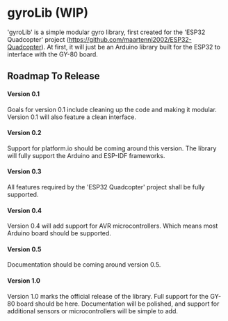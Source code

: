 # gyroLib (WIP)
'gyroLib' is a simple modular gyro library, first created for the 'ESP32 Quadcopter' project (https://github.com/maartennl2002/ESP32-Quadcopter).
At first, it will just be an Arduino library built for the ESP32 to interface with the GY-80 board.

## Roadmap To Release
#### Version 0.1
Goals for version 0.1 include cleaning up the code and making it modular. Version 0.1 will also feature a clean interface.
#### Version 0.2
Support for platform.io should be coming around this version. The library will fully support the Arduino and ESP-IDF frameworks.
#### Version 0.3
All features required by the 'ESP32 Quadcopter' project shall be fully supported.
#### Version 0.4
Version 0.4 will add support for AVR microcontrollers. Which means most Arduino board should be supported.
#### Version 0.5
Documentation should be coming around version 0.5.
#### Version 1.0
Version 1.0 marks the official release of the library.  Full support for the GY-80 board should be here. Documentation will be polished, and support for additional sensors or microcontrollers will be simple to add.
